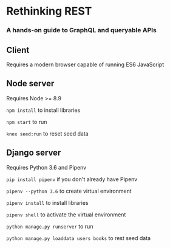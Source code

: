 # Rethinking REST
### A hands-on guide to GraphQL and queryable APIs

## Client
Requires a modern browser capable of running ES6 JavaScript

## Node server
Requires Node >= 8.9

`npm install` to install libraries

`npm start` to run

`knex seed:run` to reset seed data

## Django server
Requires Python 3.6 and Pipenv

`pip install pipenv` if you don't already have Pipenv

`pipenv --python 3.6` to create virtual environment

`pipenv install` to install libraries

`pipenv shell` to activate the virtual environment

`python manage.py runserver` to run

`python manage.py loaddata users books` to rest seed data